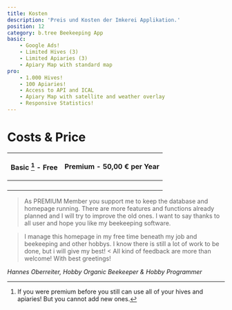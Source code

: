 ```yaml
---
title: Kosten
description: 'Preis und Kosten der Imkerei Applikation.'
position: 12
category: b.tree Beekeeping App
basic:
    - Google Ads!
    - Limited Hives (3)
    - Limited Apiaries (3)
    - Apiary Map with standard map
pro:
    - 1.000 Hives!
    - 100 Apiaries!
    - Access to API and ICAL
    - Apiary Map with satellite and weather overlay
    - Responsive Statistics!
---
```


# Costs & Price

<table class="table-auto">
<thead><tr>
<th>

Basic [^1] - Free

</th><th>

Premium - 50,00 € per Year

</th>
<tbody class="dark:text-gray-300">
<tr>
<td>

<BaseList :items="basic" icon-color="text-yellow-500"></BaseList>

</td><td>

<BaseList :items="pro" icon-color="text-green-500"></BaseList>

</td>
</tr>
</tbody>
</table>

> As PREMIUM Member you support me to keep the database and homepage running. There are more features and functions already planned and I will try to improve the old ones. I want to say thanks to all user and hope you like my beekeeping software.

> I manage this homepage in my free time beneath my job and beekeeping and other hobbys. I know there is still a lot of work to be done, but i will give my best! <
All kind of feedback are more than welcome!
With best greetings!

_Hannes Oberreiter, Hobby Organic Beekeeper & Hobby Programmer_

[^1]: If you were premium before you still can use all of your hives and apiaries! But you cannot add new ones.

<CallToActionContent></CallToActionContent>
